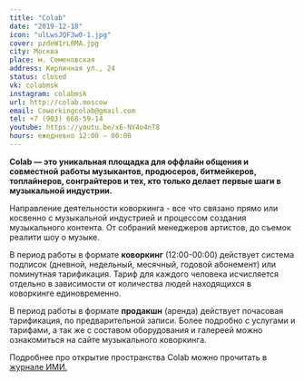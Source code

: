 ```yaml
---
title: "Colab"
date: "2019-12-18"
icon: "ulLwsJQF3w0-1.jpg"
cover: pzdeW1rL0MA.jpg
city: Москва
place: м. Семеновская
address: Кирпичная ул., 24
status: closed
vk: colabmsk
instagram: colabmsk
url: http://colab.moscow
email: Coworkingcolab@gmail.com
tel: +7 (903) 668-59-14
youtube: https://youtu.be/x6-NY4o4nT8
hours: ежедневно 12:00 — 00:00
---
```


**Colab — это уникальная площадка для оффлайн общения и совместной работы музыкантов, продюсеров, битмейкеров, топлайнеров, сонграйтеров и тех, кто только делает первые шаги в музыкальной индустрии.**

Направление деятельности коворкинга - все что связано прямо или косвенно с музыкальной индустрией и процессом создания музыкального контента. От собраний менеджеров артистов, до съемок реалити шоу о музыке.

В период работы в формате **коворкинг** (12:00-00:00) действует система подписок (дневной, недельный, месячный, годовой абонемент) или поминутная тарификация. Тариф для каждого человека исчисляется отдельно в зависимости от количества людей находящихся в коворкинге единовременно.

В период работы в формате **продакшн** (аренда) действует почасовая тарификация, по предварительной записи. Более подробно с услугами и тарифами, а так же с составом оборудования и галереей можно ознакомиться на сайте музыкального коворкинга.

Подробнее про открытие пространства Colab можно прочитать в [журнале ИМИ.](https://i-m-i.ru/post/music-coworking)
